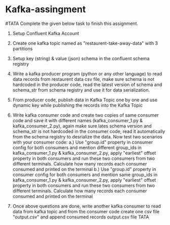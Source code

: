 # Kafka-assingment
#TATA
Complete the given below task to finish this assignment.

1. Setup Confluent Kafka Account
2. Create one kafka topic named as "restaurent-take-away-data" with 3 partitions
3. Setup key (string) & value (json) schema in the confluent schema registry
4. Write a kafka producer program (python or any other language) to read data records from restaurent data csv file, 
   make sure schema is not hardcoded in the producer code, read the latest version of schema and schema_str from schema registry and use it for
   data serialization.
5. From producer code, publish data in Kafka Topic one by one and use dynamic key while publishing the records into the Kafka Topic
6. Write kafka consumer code and create two copies of same consumer code and save it with different names (kafka_consumer_1.py & kafka_consumer_2.py), 
   again make sure lates schema version and schema_str is not hardcoded in the consumer code, read it automatically from the schema registry to desrialize the data. 
   Now test two scenarios with your consumer code:
    a.) Use "group.id" property in consumer config for both consumers and mention different group_ids in kafka_consumer_1.py & kafka_consumer_2.py,
        apply "earliest" offset property in both consumers and run these two consumers from two different terminals. Calculate how many records each consumer
        consumed and printed on the terminal
    b.) Use "group.id" property in consumer config for both consumers and mention same group_ids in kafka_consumer_1.py & kafka_consumer_2.py,
        apply "earliest" offset property in both consumers and run these two consumers from two different terminals. Calculate how many records each consumer
       consumed and printed on the terminal
        
7. Once above questions are done, write another kafka consumer to read data from kafka topic and from the consumer code create one csv file "output.csv" and append consumed records output.csv file
TATA
